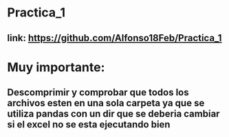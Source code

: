 # Practica_1
## link: https://github.com/Alfonso18Feb/Practica_1
# Muy importante:
## Descomprimir y comprobar que todos los archivos esten en una sola carpeta ya que se utiliza pandas con un dir que se deberia cambiar si el excel no se esta ejecutando bien
